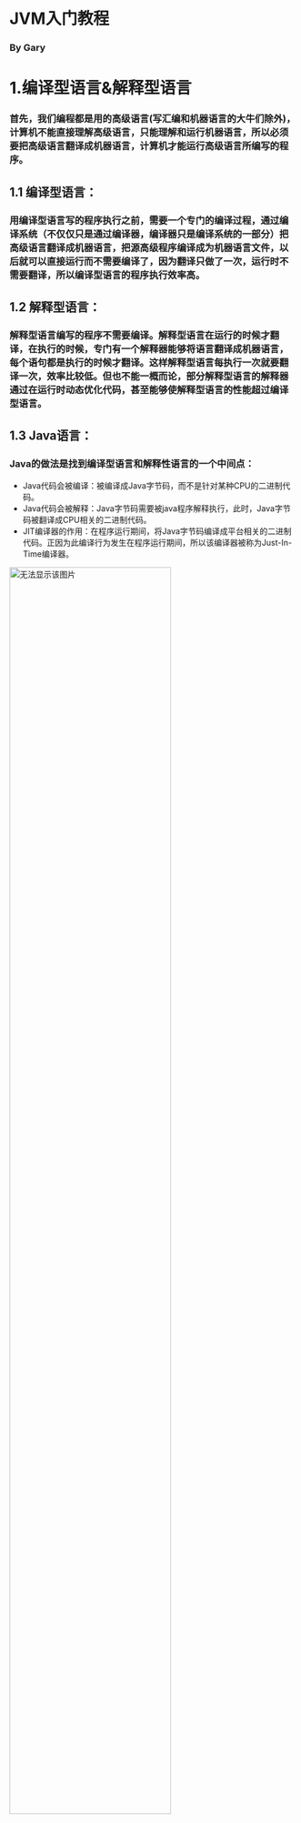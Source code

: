 # JVM入门教程
### By Gary

# 1.编译型语言&解释型语言
### 首先，我们编程都是用的高级语言(写汇编和机器语言的大牛们除外)，计算机不能直接理解高级语言，只能理解和运行机器语言，所以必须要把高级语言翻译成机器语言，计算机才能运行高级语言所编写的程序。
## 1.1 编译型语言：
### 用编译型语言写的程序执行之前，需要一个专门的编译过程，通过编译系统（不仅仅只是通过编译器，编译器只是编译系统的一部分）把高级语言翻译成机器语言，把源高级程序编译成为机器语言文件，以后就可以直接运行而不需要编译了，因为翻译只做了一次，运行时不需要翻译，所以编译型语言的程序执行效率高。
## 1.2 解释型语言：
### 解释型语言编写的程序不需要编译。解释型语言在运行的时候才翻译，在执行的时候，专门有一个解释器能够将语言翻译成机器语言，每个语句都是执行的时候才翻译。这样解释型语言每执行一次就要翻译一次，效率比较低。但也不能一概而论，部分解释型语言的解释器通过在运行时动态优化代码，甚至能够使解释型语言的性能超过编译型语言。	
## 1.3 Java语言：
### Java的做法是找到编译型语言和解释性语言的一个中间点：
- Java代码会被编译：被编译成Java字节码，而不是针对某种CPU的二进制代码。
- Java代码会被解释：Java字节码需要被java程序解释执行，此时，Java字节码被翻译成CPU相关的二进制代码。
- JIT编译器的作用：在程序运行期间，将Java字节码编译成平台相关的二进制代码。正因为此编译行为发生在程序运行期间，所以该编译器被称为Just-In-Time编译器。

<img src="./Images/java_process1.png" width="75%" alt="无法显示该图片"/>

<img src="./Images/java_process2.png" width="65%" alt="无法显示该图片"/>

## 1.3.1 Java代码编译和执行的整个过程
### Java代码编译是由Java源码编译器来完成：

<img src="./Images/java_c.gif" width="70%" alt="无法显示该图片"/>

### Java字节码的执行是由JVM执行引擎来完成：

<img src="./Images/java_e.gif" width="70%" alt="无法显示该图片"/>

# 2.class字节码文件
### 计算机只能识别0和1，所以编写的程序都需要经过编译器，转换为由0和1组成的二进制本地机器码(Native Code)，class字节码文件也是0，1二进制程序。

<img src="./Images/Jvm_class_loading.png" alt="无法显示该图片"/>

## 2.1 class字节码文件结构：
### 一个class字节码文件是由一个ClassFile结构组成：

<img src="./Images/classfile.png" alt="无法显示该图片"/>

### 2.1.1 魔数
### 每个Class文件头4个字节称为魔数(Magic Number),作用是用于确定这个Class文件是否能被虚拟机所接受，魔数固定值0xCAFEBABE。这是身份识别，比如jpeg等图片文件头也会有魔数。
### 2.1.2 版本号
### 紧跟魔数，也占用4个字节。从第5字节到第8字节存储的分别是次版本号，主版本号。
### 2.1.3 常量池

# 3.JDK
### JDK(Java Development Kit)是Java语言的软件开发工具包（SDK）。JDK物理存在，是programming tools、JRE和JVM 的一个集合

![](https://i.imgur.com/zNsGTZo.png)

# 4.JRE
### JRE（Java Runtime Environment）Java运行时环境，JRE物理存在，主要由Java API和JVM组成，提供了用于执行java应用程序最低要求的环境

![](https://i.imgur.com/hjMqHBk.png)

# 5.JVM
### Java运行时内存数据区被分为5个区域、两种类型。
### 5个数据区：方法区、堆区、虚拟机栈、本地方法栈、程序计数器

<img src="./Images/runtime_mem.png" alt="无法显示该图片"/>

### 两种类型:
- 线程共享数据区：
	>1.方法区: 存储已被虚拟机加载的类信息、常量、静态变量、即时编译后代码等数据。常量池位于方法区，并使用永久代来实现方法区的GC
	
	>2.堆区: 用于存放对象实例和数组

- 线程私有数据区：
	>1.虚拟机栈: 方法执行时创建一个栈帧，用于存储局部变量、操作数栈、方法返回地址、动态连接、额外附加信息

	>2.本地方法栈: 用于存放执行Native方法运行数据

	>3.程序计数器: 当前线程所执行字节码指示器，改变计数器指向选取下一条字节码指令

<img src="./Images/stack_heap_info.png" alt="无法显示该图片"/>

## 5.1 JVM运行流程：
### 类加载器将class文件加载到方法区，如果是java程序，jvm会把main所在的类实例化并在虚拟机栈下开辟栈空间。如果是tomcat等应用服务器，应用服务器会加载。在main之后，栈中就会添加栈帧，然后main可能会new调用方法等等，new就在heap中分配空间，在栈帧的局部变量表中添加引用地址，调用方法会新创一个栈帧。实际上，栈就是一个递归的过程，直到main执行完毕，最后程序结束。

# 6 虚拟机栈：
### 虚拟机栈线程私有，生命周期与线程生命周期相同。方法开始执行时创建一个栈帧放入虚拟机栈中，用于存储局部变量表、操作数栈、动态连接、方法返回地址、额外附加信息。在一条线程之中，只有目前正在执行的那个方法的栈帧是活动的。这个栈帧就被称为是当前栈帧（Current Frame），这个栈帧对应的方法就被称为是当前方法（Current Method），定义这个方法的类就称作当前类（Current Class）。对局部变量表和操作数栈的各种操作，通常都指的是对当前栈帧的对局部变量表和操作数栈进行的操作。方法执行完毕栈帧出栈并销毁，虚拟机继续执行虚拟机栈顶的栈帧，前一个栈帧就重新成为当前栈帧了。
## 6.1 栈帧(Stack Frame)结构
### 栈帧是用于支持虚拟机进行方法执行的数据结构，栈帧包括：
1. **局部变量表**：局部变量表是一组变量值存储空间，用于存放方法参数和方法内部定义的局部变量。在Java程序编译为Class文件时，就在方法表的Code属性的max_locals数据项中确定了该方法需要分配的最大局部变量表的容量。类变量有两次赋初始值的过程，一次在准备阶段，赋予系统初始值；另外一次在初始化阶段，赋予程序员定义的值。因此即使在初始化阶段程序员没有为类变量赋值也没有关系，类变量仍然具有一个确定的初始值。但局部变量就不一样了，如果一个局部变量定义了但没有赋初始值是不能使用的。
2. **操作数栈（执行方法代码的重要途径）**：操作数栈的最大深度也是编译的时候被写入到方法表的Code属性的max_stacks数据项中。当一个方法刚刚执行的时候，这个方法的操作数栈是空的，在方法执行的过程中，会有各种字节码指向操作数栈中写入和提取值，也就是入栈与出栈操作。例如，在做算术运算的时候就是通过操作数栈来进行的，又或者调用其它方法的时候是通过操作数栈来行参数传递的。
3. **动态连接**：每个栈帧都包含一个指向运行时常量池中该栈帧所属性方法的引用，持有这个引用是为了支持方法调用过程中的动态连接。在Class文件的常量池中存有大量的符号引用，字节码中的方法调用指令就以常量池中指向方法的符号引用为参数。这些符号引用一部分会在类加载阶段或第一次使用的时候转化为直接引用，这种转化称为静态解析。另外一部分将在每一次的运行期期间转化为直接引用，这部分称为动态连接。
4. **方法返回地址**：当一个方法被执行后，有两种方式退出这个方法。第一种方式是执行引擎遇到任意一个方法返回的字节码指令，是否有返回值和返回值的类型将根据遇到何种方法返回指令来决定，这种退出方法方式称为正常完成出口(Normal Method Invocation Completion)。另外一种退出方式是，在方法执行过程中遇到了异常，并且这个异常没有在方法体内得到处理，无论是Java虚拟机内部产生的异常，还是代码中使用athrow字节码指令产生的异常，只要在本方法的异常表中没有搜索到匹配的异常处理器，就会导致方法退出，这种退出方式称为异常完成出口(Abrupt Method Invocation Completion)。一个方法使用异常完成出口的方式退出，是不会给它的调用都产生任何返回值的。在方法退出之前，都需要返回到方法被调用的位置，程序才能继续执行，方法返回时可能需要在栈帧中保存一些信息，用来帮助恢复它的上层方法的执行状态。方法退出的过程实际上等同于把当前栈帧出栈，因此退出时可能执行的操作有：恢复上层方法的局部变量表和操作数栈，把返回值(如果有的话)压入调用都栈帧的操作数栈中，调用PC计数器的值以指向方法调用指令后面的一条指令等。
5. **额外附加信息**：虚拟机规范允许具体的虚拟机实现增加一些规范里没有描述的信息到栈帧中，例如与高度相关的信息，这部分信息完全取决于具体的虚拟机实现。在实际开发中，一般会把动态连接，方法返回地址与其它附加信息全部归为一类，称为栈帧信息。

<img src="./Images/stack_frame.png" alt="无法显示该图片"/>

## 6.2 为什么方法调用使用栈来实现？
### 函数调用的局部状态之所以用栈来记录是因为这些数据的存活时间满足“后入先出”（LIFO）顺序，而栈的基本操作正好就是支持这种顺序的访问。
### 举例说，假如有下面程序：
	int main() {
	  a();
	  return 0;
	}
	
	void a() {
	  b();
	}
	
	void b() {
	  c();
	}
	
	void c() {
	}
### 那么整个程序的函数活动时间可以表示为：
	main()  a()  b()  c()
	   -                         main()
	   |
	   +>     -                    a()
	   .      |
	   .      +>   -                 b()
	   .      .    |
	   .      .    +>   -              c()
	   .      .    .    |
	   .      .    +   <-              return from c()
	   .      .    |
	   .      +   <-                 return from b()
	   .      |
	   +     <-                    return from a()
	   |
	   -                         return from main()
### 可以看到，函数的调用有完美的嵌套关系——调用者的生命周期总是长于被调用者的生命周期，并且后者在前者的之内。这样，被调用者的局部信息所占空间的分配总是后于调用者的（后入），而其释放则总是先于调用者的（先出），所以正好可以满足栈的LIFO顺序，选用栈这种数据结构来实现调用栈是一种很自然的选择。

## 7 本地方法栈：

## 8 程序计数器：
### 程序计数器可看做当前线程所执行字节码行号的指针，每个线程都有一个独立的程序计数器，各个线程之间计数器互不影响。如果当前线程执行的是Native方法，则计数器为空。执行Java方法时，这个计数器记录执行字节码指令地址。

## 9 方法区：
### 方法区（Method Area）是可供各条线程共享的运行时内存区域。为了跟Java堆区分开来，它有一个别名叫做Non-Heap。方法区存储了每一个类的结构信息，例如运行时常量池（Runtime Constant Pool）、字段和方法数据、构造函数和普通方法的字节码内容、还包括一些在类、实例、接口初始化时用到的特殊方法。方法区在虚拟机启动的时候被创建，虽然方法区是堆的逻辑组成部分，但是简单的虚拟机实现可以选择在这个区域不实现垃圾收集。方法区的容量可以是固定大小的，也可以随着程序执行的需求动态扩展，并在不需要过多空间时自动收缩。
### JDK7之前(JDK1.2~JDK6)，方法区以永久代实现，GC被扩展到方法区。由于永久代存储的数据生命周期非常长，GC在这个区域消耗时间长且回收效果差，所以方法区GC频率很低。永久代的大小可以用-XX:PermSize和-XX:MaxPermSize来进行调整。一般默认固定为64M。
### JDK7中开始移除永久代，将字符串常量和类引用移到了堆中。但在JDK7中永久代依然存在，在加载足够多的类信息时也会出现OOM。但是在运行时调用String.intern()增加字符串常量不会使永久代OOM了(JDK7以前是会OOM的)。
### JDK8之后永久代被完全移除，方法区移至Metaspace，字符串常量移至Java Heap。方法区的数据存储在与堆不相连的本地内存区域，称为元空间。元空间最大的问题就是碎片化。元空间默认情况下最大为主机可分配内存大小，但是可以通过-XX:MaxMetaspaceSize来限制其增长。
>### JDK8后永久代为什么被移出HotSpot JVM了？
>### 原因主要有两个：
1. 永久代是有大小限制的，因此如果加载的类太多，很有可能导致永久代内存溢出，由于Permanent Generation内存经常不够用或发生内存泄露，引发恼人的java.lang.OutOfMemoryError: PermGen （在Java Web开发中非常常见）。
2. 移除Permanent Generation可以促进HotSpot JVM与JRockit VM的融合，因为JRockit没有永久代。

<img src="./Images/method_area.png" alt="无法显示该图片"/>

## 9.1 运行时常量池
### 是方法区的一部分，用于存放编译器生成的各种字面量和符号引用。运行时常量池除了编译期产生的Class文件的常量池，还可以在运行期间，将新的常量加入常量池，比较常见的是String类的intern()方法。
- 字面量：与Java语言层面的常量概念相近，包含文本字符串、声明为final的常量值等
- 符号引用：编译语言层面的概念，包括以下3类：
	>类和接口的全限定名
	
	>字段的名称和描述符
	
	>方法的名称和描述符

# 10 元数据区
### 由于PermGen内存管理的效果远没有达到预期，所以JCP已经着手去除PermGen的工作。自JDK7，字符串常量已经从永久代移除。在JDK8中，PermGen被彻底移除，取而代之的是metaspace数据区，原来永久代存放的内容一部分放在了堆，一部分放在了元空间（Metaspace），元空间是JDK 8新增的一块区间。JDK 8开始把类的元数据放到本地堆内存(native heap)中，这一块区域就叫Metaspace。元数据区使用Native内存，申请和释放由虚拟机负责管理。失效参数-XX:PermSize和-XX:MaxPermSize会被忽略并提出警告。Metaspace通过参数-XX:MetaspaceSize和-XX:MaxMetaspaceSize设定。

# 11 直接内存
### 直接内存不属于虚拟机运行时内存，该空间划分在虚拟机外，性能比较好，大小不受堆内存容量限制。不过，直接内存会受到物理机剩余可用内存、处理器寻址空间的限制。如果虚拟机堆内存分配太大，可能会导致剩余直接内存空间不足而出现运行时异常。如果你对NIO有所了解，可能会知道 NIO是可以使用Native Methods来使用直接内存区的。NIO是在JDK1.4以后新加入的类，基于通道（Channel）与缓冲区（Buffer）的I/0方式，它可以使用Native函数库直接分配堆外内存，然后通过一个存储在java堆中的DirectByteBuffer对象作为这块内存的引用来进行操作。这样可以显著提高性能，避免java堆与native堆中来回复制数据。直接内存不会受到java堆大小的限制，但是会受到本机总内存的大小和处理器寻址空间的限制。所以也可能出现oom的异常。

# 12 堆区：
### 堆区被所有线程共享，是Java虚拟机管理的最大的一块内存，也是GC的主战场，里面存放的是几乎所有的对象实例和数组数据。堆区中内存分配和回收要消耗非常多的处理器资源。相比之下，栈则更容易管理且轻巧，所有内存都在进出栈过程中自然而然地完成申请和释放。JIT编译器有栈上分配、标量替换等优化技术的实现导致部分对象实例数据不存在Java堆，而是栈内存。数据的生命周期随着入栈和出栈而完成管理，不需要像堆内存一样进行繁杂的回收操作，减轻堆内存的压力。
- 从内存分配角度，Java堆可以划分出线程私有的分配缓冲区(Thread Local Allocation Buffer,TLAB)；有利于更高效地划分线程私有的缓冲区，为了更快的分配内存
- 从内存回收角度，Java堆被分为年轻代和老年代；大部分对象生命周期很短，熬不过第一次垃圾回收。堆区分代回收就是根据不同对象的生命周期，更快的回收内存

## 12.1 堆内存分配
### JVM初始分配的内存由-Xms指定，默认是物理内存的1/64，JVM最大分配的内存由-Xmx指定，默认是物理内存的1/4。默认空余堆内存小于40%时，JVM就会增大堆直到-Xmx的最大限制，空余堆内存大于70%时，JVM会减少堆直到-Xms的最小限制。因此服务器一般设置-Xms、-Xmx相等以避免在每次GC后调整堆的大小。
### 对象创建的过程是在堆上分配着实例对象，在堆上内存分配是并发进行的，虚拟机采用CAS加失败重试保证原子操作，或者是采用每个线程预先分配TLAB内存。对象实例的具体结构如下：

<img src="./Images/java_object.png" alt="无法显示该图片"/>

>填充数据不是一定存在的，仅仅是为了字节对齐。HotSpot VM的自动内存管理要求对象起始地址必须是8字节的整数倍。对象头本身是8的倍数，当对象的实例数据不是8的倍数，便需要填充数据来保证8字节的对齐。该功能类似于高速缓存行的对齐。

## 12.2 堆内存回收：
<img src="./Images/heap.png" alt="无法显示该图片"/>

### 新创建的对象一般先存放在Eden区也就是新生代，经过垃圾回收且存活的对象会进入两个Survivor中的一个。此时这个Survivor区就称为To Survivor，而另一个区称为From Survivor。From Survivor会把上次回收存活的对象移到To Survivor，然后清空。From Survivor和To Survivor名字是相对的。对象移出的Survivor区称为From Survivor，对象存入的区域称为To Survivor。大多数时间两个区有一个是占用，另一个已经清空等待使用。也就是说年轻代中真正在使用的是Eden空间和一个Survivor空间。HotSpot虚拟机默认的Eden和Survivor的大小比例是8：1，也就是说每次年轻代中可用的空间为总容量的90%，还有10%是用于下次发生MinorGC时回收还存活着的对象。可以使用-XX:SurvivorRatio来设置年轻代中Eden区与Survivor区的大小比值，默认为8（例如-XX:SurvivorRatio=4，则两个Survivor区与一个Eden区的比值为2:4，一个Survivor区占整个年轻代的1/6）。在Survivor区的对象会在两区之间来回经历GC。经过多次垃圾回收依然存活的对象，表明此对象比较稳定，达到GC年龄后就会被移到老年代，此后在老年代中经历垃圾回收的频率将大大降低。

<img src="./Images/from_to_sur.png" alt="无法显示该图片"/>

## 12.3 对象优先在Eden分配
### 大多数情况下对象在年轻代的Eden区中分配，当Eden中没有足够的空间时，虚拟机就会发起一次MinorGC。MinorGC发起时，会将Eden和当前正在使用的Survivor空间中还存活着的对象一次性的复制到另一个Survivor空间中，然后将当前Eden和当前的Survivor清空，开始使用另一个Survivor。当然，如果Survivor的空间不够，从Eden和正在使用的Survivor中回收的对象无法存到Survivor中，则会将活着的对象交给老年代进行分配担保（Handle Promotion）。如果老年代经过一次Full GC依然没有空间，虚拟机无法为这个对象提供内存空间，只能抛出OOM异常停止运行。

## 12.4 大对象直接进入老年代
### 所谓大对象，就是需要大量连续内存空间的Java对象，最典型的就是那种很长的字符串及数组。当出现大对象时，会直接进入老年代。而如果老年代空间满，则会触发一次FullGC，与MinorGC相比，FullGC是一个非常重量级的操作。所以写程序时应该避免使用一些“朝生夕死”的“短命大对象”，这些大对象直接进入老年代而后就不再使用，从而容易触发FullGC，降低程序的性能。虚拟机提供了一个-XX:PretenureSizeThreshold参数，令大于这个设置值的对象直接在老年代中分配。这样做的原因是避免频繁的MinorGC中在Eden区和两个Survivor区之间发生大量耗时的内存拷贝。（这个参数必须以字节为单位，如-XX:PretenureSizeThreshold=3145728，表示3MB，而不能直接写3M）。

## 12.5 长期存活的对象进入老年代
### 当一个存活的对象在MinorGC中第一次被拷贝到Survivor中时，其年龄会被设置为1。此后，每次这个对象熬过一次MinorGC时，其年龄就会加1，默认情况下，当对象的年龄达到15时，将会被拷贝进老年代，从而减少MinorGC中Eden和两个Survivor之间的内存拷贝。对象年龄的阈值可以用虚拟机参数-XX:MaxTenuringThreshold来设置，默认为1。

<img src="./Images/15gc.jpg" alt="无法显示该图片"/>

## 12.6 动态对象年龄判定
### 虚拟机并不是一定要等到对象的年龄达到MaxTenuringThreshold才将其移动到老年代。如果Survivor空间中相同年龄的所有对象大小的总和大于Survivor空间的一半，年龄大于或等于该年龄的对象就可以直接进入老年代，无需等到MaxTenuringThreshold的年龄。

# 13 垃圾回收器(HotSpot)：
## 13.1 Serial GC（-XX:+UseSerialGC）：
### Serial回收器使用简单的标记、清除、压缩方法对年轻代和老年代进行垃圾回收，即Minor GC和Major GC。Serial GC在client模式（客户端模式）很有用，比如在简单的独立应用和CPU配置较低的机器。这个模式对占有内存较少的应用很管用。

## 13.2 Parallel GC（-XX:+UseParallelGC）：
### 除了会产生N个线程来进行年轻代的垃圾收集外，Parallel GC和Serial GC几乎一样。这里的N是系统CPU的核数。我们可以使用-XX:ParallelGCThreads=n这个JVM选项来控制线程数量。并行垃圾回收器也叫throughput回收器。因为它使用了多CPU加快垃圾回收性能。Parallel GC在进行老年代垃圾回收时使用单线程。

## 13.3 Parallel Old GC（-XX:+UseParallelOldGC）：
### 和Parallel GC一样。不同之处，Parallel Old GC在年轻代垃圾回收和老年代垃圾回收时都使用多线程收集。

## 13.4 并发标记清除（Concurrent Mark Sweep，CMS）回收器（-XX:+UseConcMarkSweepGC)：
### CMS回收器也被称为短暂停顿并发回收器。它是对老年代进行垃圾回收的。CMS回收器通过多线程并发进行垃圾回收，是标记-清除的改进算法，能够有效减少STW时长。CMS收集器对年轻代进行垃圾回收使用的算法和Parallel回收器一样。这个垃圾回收器适用于不能忍受长时间停顿要求快速响应的应用。可使用-XX:ParallelCMSThreads=n选项来限制CMS收集器的线程数量。
### CMS将标记-清除细分为6个阶段：
### （1）初始标记
### 初始标记阶段中，CMS回收器标记出被GC Roots直接引用的对象，这一过程需要STW，但由于只进行深度为1的遍历，耗时很短。
### （2）并发标记
### 并发标记阶段中，CMS回收器以初始标记阶段标记出的存活对象为根进行可达性遍历。在这一阶段中，不需要STW，其他线程可正常运行。
### （3）并发预清理
### 并发预清理阶段中，CMS回收器对并发标记阶段中老年代新增的对象重新进行标记。这一阶段存在的目的是尽可能减少下一阶段“重新标记”的STW时长。
### （4）重新标记
### 重新标记阶段会进入STW，然后进行一次完整的可达性分析，由于前面三个阶段已经完成了绝大部分的工作，所以这一阶段的STW会很短
### （5）并发清理
### 并发清理阶段不需要STW，垃圾回收线程清理标记出的垃圾对象，同时其他线程可以正常工作。
### （6）并发重置
### 并发重置阶段中，重置CMS回收器的数据结构，等待下一次垃圾回收。

## 13.5 G1（Garbage First）垃圾收集器（-XX:+UseG1GC)：	
### G1回收器诞生于Hotspot VM的7update4版本，这一最新型的垃圾回收器吸取了CMS回收器的经验和教训，旨在解决CMS回收器的各类弊端，同时提供更短更可控的STW时长。与其他回收器不同，G1是一个全代回收器，同时负责新生代和老年代的垃圾回收工作。G1回收器打破了Hotspot VM以往的分代概念，新生代的Eden、S0、S1，以及老年代不再是物理分隔，而变成了灵活的逻辑分隔。G1将堆内存划分为2000个左右相等的内存块，每个内存块的大小为1-32Mb。每个内存块可以作为Eden、S0、S1或老年代使用，也就是说这些块的身份是不固定的。随着每次垃圾回收的完成，有些块的内存会被完全释放掉，成为空白块，而这些空白块在接下来可能成为任何一种角色。

# 14 JVM的GC参数
<img src="./Images/gc_switch.png" alt="无法显示该图片"/>

# 15 堆、方法区和栈的指向关系
### 通过一段代码，看一下堆、方法区和栈的指向关系：
	public class SimpleHeap {
		private int id;
		
		public SimpleHeap(int id) {
			this.id = id;
		}
	
		public void show(){
			System.out.println("My ID is " + id);
		}
		
		public static void main(String[] args) {
			SimpleHeap s1 = new SimpleHeap(1);
			SimpleHeap s2 = new SimpleHeap(2);
			s1.show();
			s2.show();
		}
	
	}
### 上述代码对应的内存引用关系如下所示：

<img src="./Images/heap_method_example.png" alt="无法显示该图片"/>

# 16.内存泄漏和内存溢出
## 16.1 内存泄漏
### 内存泄漏是指那些本应该回收（不再使用）的内存对象无法被系统回收的现象。因为垃圾回收机制不能完全保证内存对象在该释放的地方释放，现代java虚拟机中普遍使用根集算法去计算对象的引用可达性，不可达的才能回收，例如下图中的无用对象被有用对象引用着，导致无用对象引用一直可达，系统回收器不敢冒然回收，从而造成内存泄漏。内存泄露是一种状态描述。

<img src="./Images/OOM1.png" alt="无法显示该图片"/>

## 16.2 内存溢出
### 系统在为某段执行指令（程序）分配内存的时候，发现内存不足，抛出错误，这叫做内存溢出。内存溢出是一种结果描述。通常都是由于内存泄露从而引发内存溢出。

<img src="./Images/OOM2.png" width="60%" alt="无法显示该图片"/>






